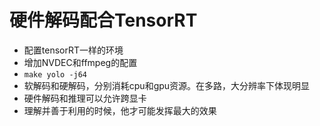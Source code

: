 # 硬件解码配合TensorRT
- 配置tensorRT一样的环境
- 增加NVDEC和ffmpeg的配置
- `make yolo -j64`
- 软解码和硬解码，分别消耗cpu和gpu资源。在多路，大分辨率下体现明显
- 硬件解码和推理可以允许跨显卡
- 理解并善于利用的时候，他才可能发挥最大的效果
